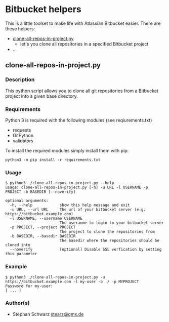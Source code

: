 # Bitbucket helpers

This is a little toolset to make life with Atlassian Bitbucket easier.
There are these helpers:
- [clone-all-repos-in-project.py](#clone-all-repos-in-project.py)
  - let's you clone all repositories in a specified Bitbucket project
- ...
## clone-all-repos-in-project.py

### Description

This python script allows you to clone all git repositories from a Bitbucket project into a given base directory.

### Requirements

Python 3 is required with the following modules (see reqiurements.txt)

- requests
- GitPython
- validators

To install the required modules simply install them with pip:

    python3 -m pip install -r requirements.txt

### Usage

    $ python3 ./clone-all-repos-in-project.py --help
    usage: clone-all-repos-in-project.py [-h] -u URL -l USERNAME -p PROJECT -b BASEDIR [--noverify]

    optional arguments:
      -h, --help            show this help message and exit
      -u URL, --url URL     The url of your bitbucket server (e.g. https://bitbucket.example.com)
      -l USERNAME, --username USERNAME
                            The useranme to login to your bitbucket server
      -p PROJECT, --project PROJECT
                            The project to clone the repositories from
      -b BASEDIR, --basedir BASEDIR
                            The basedir where the repositories should be cloned into
      --noverify            [optional] Disable SSL verfication by setting this parameter

### Example

    $ python3 ./clone-all-repos-in-project.py -u https://bitbucket.example.com -l my-user -b ./ -p MYPROJECT
    Password for my-user:  
    [ ... ]

### Author(s)

- Stephan Schwarz <stearz@gmx.de>
